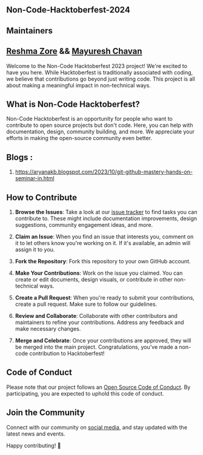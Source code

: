 ## Non-Code-Hacktoberfest-2024
## Maintainers
<h2><a href="https://github.com/ReshmaZore">Reshma Zore</a> && <a href="https://github.com/mayureshh27">Mayuresh Chavan</a></h2>


Welcome to the Non-Code Hacktoberfest 2023 project! We're excited to have you here. While Hacktoberfest is traditionally associated with coding, we believe that contributions go beyond just writing code. This project is all about making a meaningful impact in non-technical ways.

## What is Non-Code Hacktoberfest?

Non-Code Hacktoberfest is an opportunity for people who want to contribute to open source projects but don't code. Here, you can help with documentation, design, community building, and more. We appreciate your efforts in making the open-source community even better.

## Blogs : 

1. https://aryanakb.blogspot.com/2023/10/git-github-mastery-hands-on-seminar-in.html

## How to Contribute

1. **Browse the Issues**: Take a look at our [issue tracker](https://github.com/CSI-DMCE-2024/Non-Code-Hacktoberfest-2024/issues) to find tasks you can contribute to. These might include documentation improvements, design suggestions, community engagement ideas, and more.

2. **Claim an Issue**: When you find an issue that interests you, comment on it to let others know you're working on it. If it's available, an admin will assign it to you.

3. **Fork the Repository**: Fork this repository to your own GitHub account.

4. **Make Your Contributions**: Work on the issue you claimed. You can create or edit documents, design visuals, or contribute in other non-technical ways.

5. **Create a Pull Request**: When you're ready to submit your contributions, create a pull request. Make sure to follow our guidelines.

6. **Review and Collaborate**: Collaborate with other contributors and maintainers to refine your contributions. Address any feedback and make necessary changes.

7. **Merge and Celebrate**: Once your contributions are approved, they will be merged into the main project. Congratulations, you've made a non-code contribution to Hacktoberfest!

## Code of Conduct

Please note that our project follows an [Open Source Code of Conduct](https://opensource.org/codeofconduct). By participating, you are expected to uphold this code of conduct.

## Join the Community

Connect with our community on [social media](https://www.instagram.com/csidmce/), and stay updated with the latest news and events.

Happy contributing! 🚀

